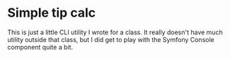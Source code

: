 # Simple tip calc

This is just a little CLI utility I wrote for a class. It really 
doesn't have much utility outside that class, but I did
get to play with the Symfony Console component quite a bit. 